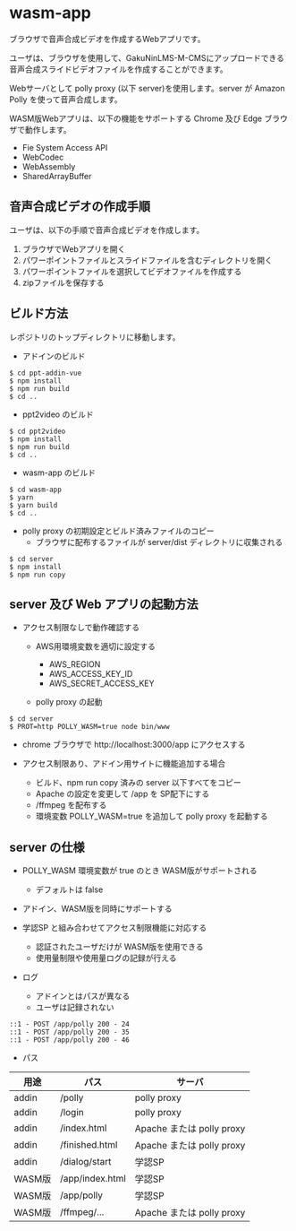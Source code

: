 # wasm-app

ブラウザで音声合成ビデオを作成するWebアプリです。

ユーザは、ブラウザを使用して、GakuNinLMS-M-CMSにアップロードできる音声合成スライドビデオファイルを作成することができます。

Webサーバとして polly proxy (以下 server)を使用します。server が Amazon Polly を使って音声合成します。

WASM版Webアプリは、以下の機能をサポートする Chrome 及び Edge ブラウザで動作します。

- Fie System Access API
- WebCodec
- WebAssembly
- SharedArrayBuffer

## 音声合成ビデオの作成手順

ユーザは、以下の手順で音声合成ビデオを作成します。

1. ブラウザでWebアプリを開く
2. パワーポイントファイルとスライドファイルを含むディレクトリを開く
3. パワーポイントファイルを選択してビデオファイルを作成する
4. zipファイルを保存する

## ビルド方法

レポジトリのトップディレクトリに移動します。

- アドインのビルド

```
$ cd ppt-addin-vue
$ npm install
$ npm run build
$ cd ..
```

- ppt2video のビルド

```
$ cd ppt2video
$ npm install
$ npm run build
$ cd ..
```

- wasm-app のビルド

```
$ cd wasm-app
$ yarn
$ yarn build
$ cd ..
```

- polly proxy の初期設定とビルド済みファイルのコピー
  - ブラウザに配布するファイルが server/dist ディレクトリに収集される

```
$ cd server
$ npm install
$ npm run copy
```

## server 及び Web アプリの起動方法

- アクセス制限なしで動作確認する
  - AWS用環境変数を適切に設定する
    - AWS_REGION
    - AWS_ACCESS_KEY_ID
    - AWS_SECRET_ACCESS_KEY

  - polly proxy の起動

```
$ cd server
$ PROT=http POLLY_WASM=true node bin/www
```

  - chrome ブラウザで http://localhost:3000/app にアクセスする

- アクセス制限あり、アドイン用サイトに機能追加する場合
  - ビルド、npm run copy 済みの server 以下すべてをコピー
  - Apache の設定を変更して /app を SP配下にする
  - /ffmpeg を配布する
  - 環境変数 POLLY_WASM=true を追加して polly proxy を起動する

## server の仕様

- POLLY_WASM 環境変数が true のとき WASM版がサポートされる
  - デフォルトは false

- アドイン、WASM版を同時にサポートする

- 学認SP と組み合わせてアクセス制限機能に対応する
  - 認証されたユーザだけが WASM版を使用できる
  - 使用量制限や使用量ログの記録が行える

- ログ
  - アドインとはパスが異なる
  - ユーザは記録されない

```
::1 - POST /app/polly 200 - 24
::1 - POST /app/polly 200 - 35
::1 - POST /app/polly 200 - 46
```

- パス

|用途      |パス              |サーバ |
|----------|------------------|------------------------- |
|addin     |/polly            |polly proxy |
|addin     |/login            |polly proxy |
|addin     |/index.html       |Apache または polly proxy |
|addin     |/finished.html    |Apache または polly proxy |
|addin     |/dialog/start     |学認SP |
|WASM版    |/app/index.html   |学認SP |
|WASM版    |/app/polly        |学認SP |
|WASM版    |/ffmpeg/...       |Apache または polly proxy |
